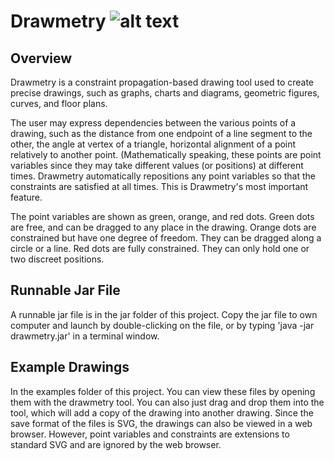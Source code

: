# Drawmetry ![alt text](https://github.com/ecolban/Drawmetry/src/images/logo64.png "Drawmetry logo")

## Overview
Drawmetry is a constraint propagation-based drawing tool used to create precise drawings, such as graphs, charts and diagrams, geometric figures, curves, and floor plans.

The user may express dependencies between the various points of a drawing, such as the distance from one endpoint of a line segment to the other, the angle at vertex of a triangle, horizontal alignment of a point relatively to another point. (Mathematically speaking, these points are point variables since they may take different values (or positions) at different times. Drawmetry automatically repositions any point variables so that the constraints are satisfied at all times. This is Drawmetry's most important feature.

The point variables are shown as green, orange, and red dots. Green dots are free, and can be dragged to any place in the drawing. Orange dots are constrained but have one degree of freedom. They can be dragged along a circle or a line. Red dots are fully constrained. They can only hold one or two discreet positions.  

## Runnable Jar File
A runnable jar file is in the jar folder of this project. Copy the jar file to own computer and launch by double-clicking on the file, or by typing 'java -jar drawmetry.jar' in a terminal window. 

## Example Drawings
In the examples folder of this project. You can view these files by opening them with the drawmetry tool. You can also just drag and drop them into the tool, which will add a copy of the drawing into another drawing. Since the save format of the files is SVG, the drawings can also be viewed in a web browser. However, point variables and constraints are extensions to standard SVG and are ignored by the web browser.


